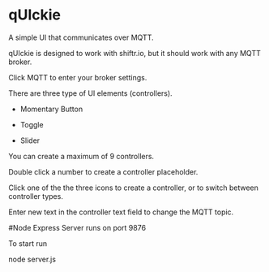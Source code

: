 # qUIckie
A simple UI that communicates over MQTT.

qUIckie is designed to work with shiftr.io, but it should work with any MQTT broker.

Click MQTT to enter your broker settings.

There are three type of UI elements (controllers).

- Momentary Button

- Toggle

- Slider

You can create a maximum of 9 controllers.

Double click a number to create a controller placeholder.

Click one of the the three icons to create a controller, or to switch between controller types.

Enter new text in the controller text field to change the MQTT topic.

#Node Express Server runs on port 9876

To start run

node server.js
